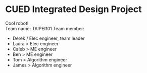 # CUED Integrated Design Project
Cool robot!<br>
Team name: TAIPEI101
Team member:<br>

- Derek	/ Elec engineer, team leader<br>
- Laura > Elec engineer<br>
- Caleb	> ME engineer<br>
- Ben	> ME engineer<br>
- Tom	> Algorithm engineer<br>
- James	> Algorithm engineer<br>
